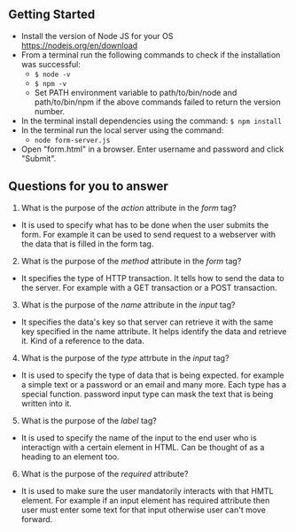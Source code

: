 ## Getting Started

- Install the version of Node JS for your OS https://nodejs.org/en/download
- From a terminal run the following commands to check if the installation was successful:
  - `$ node -v`
  - `$ npm -v`
  - Set PATH environment variable to path/to/bin/node and path/to/bin/npm if the above commands failed to return the version number.
- In the terminal install dependencies using the command:
  `$ npm install`
- In the terminal run the local server using the command:
  - `node form-server.js`
- Open "form.html" in a browser. Enter username and password and click "Submit".

## Questions for you to answer

1. What is the purpose of the _action_ attribute in the _form_ tag?

- It is used to specify what has to be done when the user submits the form. For example it can be used to send request to a webserver with the data that is filled in the form tag.

2. What is the purpose of the _method_ attribute in the _form_ tag?

- It specifies the type of HTTP transaction. It tells how to send the data to the server. For example with a GET transaction or a POST transaction.

3. What is the purpose of the _name_ attribute in the _input_ tag?

- It specifies the data's key so that server can retrieve it with the same key specified in the name attribute. It helps identify the data and retrieve it. Kind of a reference to the data.

4. What is the purpose of the _type_ attrbute in the _input_ tag?

- It is used to specify the type of data that is being expected. for example a simple text or a password or an email and many more. Each type has a special function. password input type can mask the text that is being written into it.

5. What is the purpose of the _label_ tag?

- It is used to specify the name of the input to the end user who is interactign with a certain element in HTML. Can be thought of as a heading to an element too.

6. What is the purpose of the _required_ attribute?

- It is used to make sure the user mandatorily interacts with that HMTL element. For example if an input element has required attribute then user must enter some text for that input otherwise user can't move forward.
